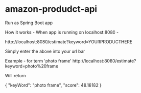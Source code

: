 # amazon-produdct-api

Run as Spring Boot app

How it works -
When app is running on localhost:8080 -

http://localhost:8080/estimate?keyword=YOURPRODUCTHERE

Simply enter the above into your url bar

Example - for term 'photo frame'
http://localhost:8080/estimate?keyword=photo%20frame

Will return

{
"keyWord": "photo frame",
"score": 48.18182
}
